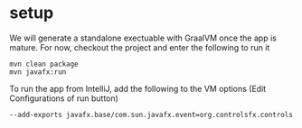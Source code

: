 # setup

We will generate a standalone exectuable with GraalVM once the app is mature. For now, checkout the project and enter the following to run it


```
mvn clean package
mvn javafx:run
```


To run the app from IntelliJ,
add the following to the VM options (Edit Configurations of run button)
```agsl
--add-exports javafx.base/com.sun.javafx.event=org.controlsfx.controls
```